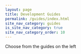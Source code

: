 ```yaml
---
layout: page
title: Development Guides
permalink: /guides/index.html
site_nav_category: guides
is_site_nav_category: true
site_nav_category_order: 10
---
```

Choose from the guides on the left
